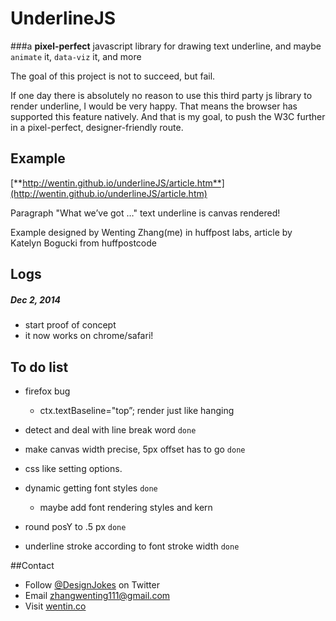 # UnderlineJS

###a **pixel-perfect** javascript library for drawing text underline, and maybe `animate` it, `data-viz` it, and more

The goal of this project is not to succeed, but fail. 

If one day there is absolutely no reason to use this third party js library to render underline, I would be very happy. That means the browser has supported  this feature natively. And that is my goal, to push the W3C further in a pixel-perfect, designer-friendly route.

## Example
[**http://wentin.github.io/underlineJS/article.htm**](http://wentin.github.io/underlineJS/article.htm)

Paragraph "What we’ve got …" text underline is canvas rendered!

Example designed by Wenting Zhang(me) in huffpost labs, article by Katelyn Bogucki from huffpostcode 

## Logs
##### Dec 2, 2014
* start proof of concept
* it now works on chrome/safari!

## To do list

- firefox bug
  - ctx.textBaseline="top”; render just like hanging

- detect and deal with line break word `done`

- make canvas width precise, 5px offset has to go `done`

- css like setting options.

- dynamic getting font styles `done`
  - maybe add font rendering styles and kern

- round posY to .5 px `done`

- underline stroke according to font stroke width `done`

##Contact
* Follow [@DesignJokes](http://twitter.com/DesignJokes) on Twitter
* Email <zhangwenting111@gmail.com>
* Visit [wentin.co](http://wentin.co)
